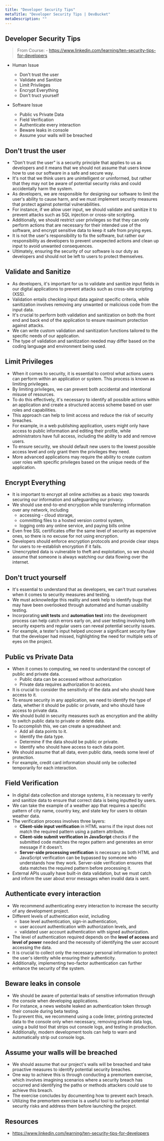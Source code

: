 ```yaml
---
title: "Developer Security Tips"
metaTitle: "Developer Security Tips | DevBucket"
metaDescription: ""
---
```


## Developer Security Tips
> From Course: - https://www.linkedin.com/learning/ten-security-tips-for-developers

- Human Issue
  - Don't trust the user 
  - Validate and Sanitize
  - Limit Privileges
  - Encrypt Everything
  - Don't truct yourself

- Software Issue
  - Public vs Private Data
  - Field Verification
  - Authenticate every interaction
  - Beware leaks in console
  - Assume your walls will be breached

## Don't trust the user 

- "Don't trust the user" is a security principle that applies to us as developers and it means that we should not assume that users know how to use our software in a safe and secure way. 
- It's not that we think users are unintelligent or uninformed, but rather that they may not be aware of potential security risks and could accidentally harm the system. 
- As developers, we are responsible for designing our software to limit the user's ability to cause harm, and we must implement security measures that protect against potential vulnerabilities. 
- For instance, if we allow user input, we should validate and sanitize it to prevent attacks such as SQL injection or cross-site scripting. 
- Additionally, we should restrict user privileges so that they can only perform actions that are necessary for their intended use of the software, and encrypt sensitive data to keep it safe from prying eyes.
- It is not the user's responsibility to fix the software, but rather our responsibility as developers to prevent unexpected actions and clean up input to avoid unwanted consequences.
- Ultimately, ensuring the security of our software is our duty as developers and should not be left to users to protect themselves.

## Validate and Sanitize

- As developers, it's important for us to validate and sanitize input fields in our digital applications to prevent attacks such as cross-site scripting (XSS).
- Validation entails checking input data against specific criteria, while sanitization involves removing any unwanted or malicious code from the input data.
- It's crucial to perform both validation and sanitization on both the front end and back end of the application to ensure maximum protection against attacks.
- We can write custom validation and sanitization functions tailored to the specific needs of our application.
- The type of validation and sanitization needed may differ based on the coding language and environment being used.

## Limit Privileges

- When it comes to security, it is essential to control what actions users can perform within an application or system. This process is known as limiting privileges.
- By limiting privileges, we can prevent both accidental and intentional misuse of resources.
- To do this effectively, it's necessary to identify all possible actions within an application and create a structured access scheme based on user roles and capabilities.
- This approach can help to limit access and reduce the risk of security breaches.
- For example, in a web publishing application, users might only have access to public information and editing their profile, while administrators have full access, including the ability to add and remove users.
- To ensure security, we should default new users to the lowest possible access level and only grant them the privileges they need.
- More advanced applications may require the ability to create custom user roles with specific privileges based on the unique needs of the application.

## Encrypt Everything

- It is important to encrypt all online activities as a basic step towards securing our information and safeguarding our privacy.
- We should use end-to-end encryption while transferring information over any network, including 
  - accessing - cloud storage, 
  - committing files to a hosted version control system, 
  - logging onto any online service, and paying bills online
- Even free SSL certificates offer the same level of security as expensive ones, so there is no excuse for not using encryption.
- Developers should enforce encryption protocols and provide clear steps for users to re-establish encryption if it fails.
- Unencrypted data is vulnerable to theft and exploitation, so we should assume that someone is always watching our data flowing over the internet.

## Don't truct yourself

- It's essential to understand that as developers, we can't trust ourselves when it comes to security measures and testing.
- We must acknowledge this reality and seek help to identify bugs that may have been overlooked through automated and human usability testing.
- Incorporating **unit tests** and **automation test** into the development process can help catch errors early on, and user testing involving both security experts and regular users can reveal potential security issues.
- For example, a tester's input helped uncover a significant security flaw that the developer had missed, highlighting the need for multiple sets of eyes on the project.

## Public vs Private Data

- When it comes to computing, we need to understand the concept of public and private data. 
  - Public data can be accessed without authorization 
  - Private data requires authorization to access.
- It is crucial to consider the sensitivity of the data and who should have access to it.
- To ensure security in any application, we need to identify the type of data, whether it should be public or private, and who should have access to private data. 
- We should build in security measures such as encryption and the ability to switch public data to private or delete data.
- To accomplish this, we can create a spreadsheet and:
  - Add all data points to it.
  - Identify the data type.
  - Determine if the data should be public or private.
  - Identify who should have access to each data point.
- We should assume that all data, even public data, needs some level of protection.
- For example, credit card information should only be collected temporarily for each interaction.
## Field Verification

- In digital data collection and storage systems, it is necessary to verify and sanitize data to ensure that correct data is being inputted by users. 
- We can take the example of a weather app that requires a specific pattern of city name, country key, and state key for users to obtain weather data. 
- The verification process involves three layers:
  - **Client-side input verification** in HTML warns if the input does not match the required pattern using a pattern attribute.
  - **Client-side submit verification in JavaScript** checks if the submitted code matches the regex pattern and generates an error message if it doesn't.
  - **Server-side processing verification** is necessary as both HTML and JavaScript verification can be bypassed by someone who understands how they work. Server-side verification ensures that data matches the required pattern before processing it. 
- External APIs usually have built-in data validation, but we must catch and inform the user about error messages when invalid data is sent.

## Authenticate every interaction

- We recommend authenticating every interaction to increase the security of any development project.
- Different levels of authentication exist, including 
  - base level authentication, sign-in authentication, 
  - user account authentication with authorization levels, and 
  - validated user account authentication with signed authorization. 
- The level of authentication required depends on the **level of access** and **level of power** needed and the necessity of identifying the user account accessing the data. 
- It is crucial to collect only the necessary personal information to protect the user's identity while ensuring their authenticity. 
- Additionally, implementing two-factor authentication can further enhance the security of the system.

## Beware leaks in console

- We should be aware of potential leaks of sensitive information through the console when developing applications. 
- For instance, a news website leaked an authentication token through their console during beta testing. 
- To prevent this, we recommend using a code linter, printing protected data to the console only when necessary, removing private data logs, using a build tool that strips out console logs, and testing in production. 
- Additionally, modern development tools can help to warn and automatically strip out console logs.

## Assume your walls will be breached

- We should assume that our project's walls will be breached and take proactive measures to identify potential security breaches. 
- One way to achieve this is through conducting a premortem exercise, which involves imagining scenarios where a security breach has occurred and identifying the paths or methods attackers could use to achieve this breach. 
- The exercise concludes by documenting how to prevent each breach. 
- Utilizing the premortem exercise is a useful tool to surface potential security risks and address them before launching the project.

## Resources
- https://www.linkedin.com/learning/ten-security-tips-for-developers
